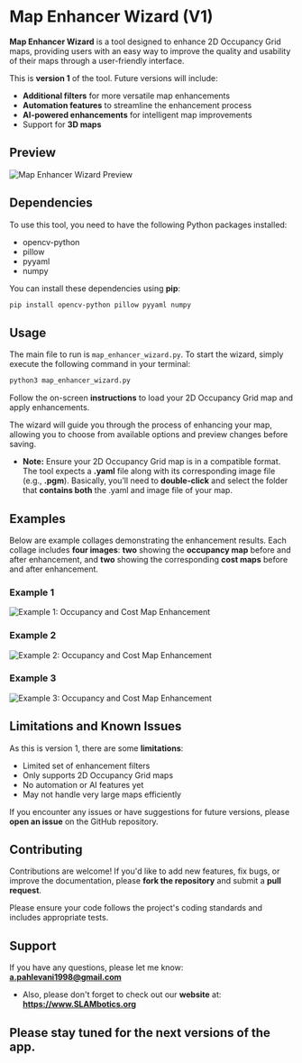 # Map Enhancer Wizard (V1)

**Map Enhancer Wizard** is a tool designed to enhance 2D Occupancy Grid maps, providing users with an easy way to improve the quality and usability of their maps through a user-friendly interface.

This is **version 1** of the tool. Future versions will include:

- **Additional filters** for more versatile map enhancements
- **Automation features** to streamline the enhancement process
- **AI-powered enhancements** for intelligent map improvements
- Support for **3D maps**

## Preview

![Map Enhancer Wizard Preview](https://github.com/user-attachments/assets/4dbd4538-ddf7-4dc9-af1a-184c2ab03395)

## Dependencies

To use this tool, you need to have the following Python packages installed:

- opencv-python
- pillow
- pyyaml
- numpy

You can install these dependencies using **pip**:

```bash
pip install opencv-python pillow pyyaml numpy
```

## Usage

The main file to run is `map_enhancer_wizard.py`. To start the wizard, simply execute the following command in your terminal:

```bash
python3 map_enhancer_wizard.py
```

Follow the on-screen **instructions** to load your 2D Occupancy Grid map and apply enhancements.

The wizard will guide you through the process of enhancing your map, allowing you to choose from available options and preview changes before saving.

+ **Note:** Ensure your 2D Occupancy Grid map is in a compatible format. The tool expects a **.yaml** file along with its corresponding image file (e.g., **.pgm**). Basically, you’ll need to **double-click** and select the folder that **contains both** the .yaml and image file of your map.

## Examples

Below are example collages demonstrating the enhancement results. Each collage includes **four images**: **two** showing the **occupancy map** before and after enhancement, and **two** showing the corresponding **cost maps** before and after enhancement.

### Example 1
![Example 1: Occupancy and Cost Map Enhancement](https://github.com/user-attachments/assets/4149fe0b-3bf4-4f04-b520-a2f0fa883235)

### Example 2
![Example 2: Occupancy and Cost Map Enhancement](https://github.com/user-attachments/assets/0fe744f3-6ae5-4f06-a868-0dde060fb924)

### Example 3
![Example 3: Occupancy and Cost Map Enhancement](https://github.com/user-attachments/assets/608c0558-aa63-478e-a97b-4ef6fc729e13)

## Limitations and Known Issues

As this is version 1, there are some **limitations**:

- Limited set of enhancement filters
- Only supports 2D Occupancy Grid maps
- No automation or AI features yet
- May not handle very large maps efficiently

If you encounter any issues or have suggestions for future versions, please **open an issue** on the GitHub repository.

## Contributing

Contributions are welcome! If you'd like to add new features, fix bugs, or improve the documentation, please **fork the repository** and submit a **pull request**.

Please ensure your code follows the project's coding standards and includes appropriate tests.

## Support

If you have any questions, please let me know: **a.pahlevani1998@gmail.com**

+ Also, please don't forget to check out our **website** at: **https://www.SLAMbotics.org**

## Please stay tuned for the next versions of the app.
